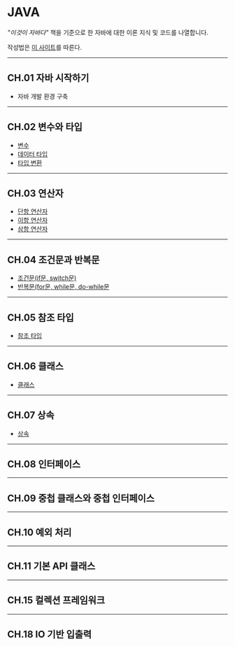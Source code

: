 # JAVA
*"이것이 자바다"* 책을 기준으로 한 자바에 대한 이론 지식 및 코드를 나열합니다.



작성법은 [이 사이트](https://lsh424.tistory.com/37)를 따른다.

***

## CH.01 자바 시작하기
* 자바 개발 환경 구축

***

## CH.02 변수와 타입
* [변수](https://github.com/bigdata-analyst-course/JAVA/blob/main/CH02/variables.md)
* [데이터 타입](https://github.com/bigdata-analyst-course/JAVA/blob/main/CH02/data_type.md)
* [타입 변환](https://github.com/bigdata-analyst-course/JAVA/blob/main/CH02/data_conversion.md)

***

## CH.03 연산자
* [단항 연산자](https://github.com/bigdata-analyst-course/JAVA/blob/main/CH03/unary_operator.md)
* [이항 연산자](https://github.com/bigdata-analyst-course/JAVA/blob/main/CH03/binary_operator.md)
* [삼항 연산자](https://github.com/bigdata-analyst-course/JAVA/blob/main/CH03/ternary_operator.md)

***

## CH.04 조건문과 반복문
* [조건문(if문, switch문)](https://github.com/bigdata-analyst-course/JAVA/blob/main/CH04/conditional_statement.md)
* [반복문(for문, while문, do-while문](https://github.com/bigdata-analyst-course/JAVA/blob/main/CH04/loop_statement.md)

***

## CH.05 참조 타입
* [참조 타입](https://github.com/bigdata-analyst-course/JAVA/blob/main/CH05/reference_type.md)

***

## CH.06 클래스
* [클래스](https://github.com/bigdata-analyst-course/JAVA/blob/main/CH06/class.md)
***

## CH.07 상속
* [상속](https://github.com/bigdata-analyst-course/JAVA/blob/main/CH07/inheritance.md)

***

## CH.08 인터페이스

***

## CH.09 중첩 클래스와 중첩 인터페이스

***

## CH.10 예외 처리

***

## CH.11 기본 API 클래스

***

## CH.15 컬렉션 프레임워크

***

## CH.18 IO 기반 입출력
